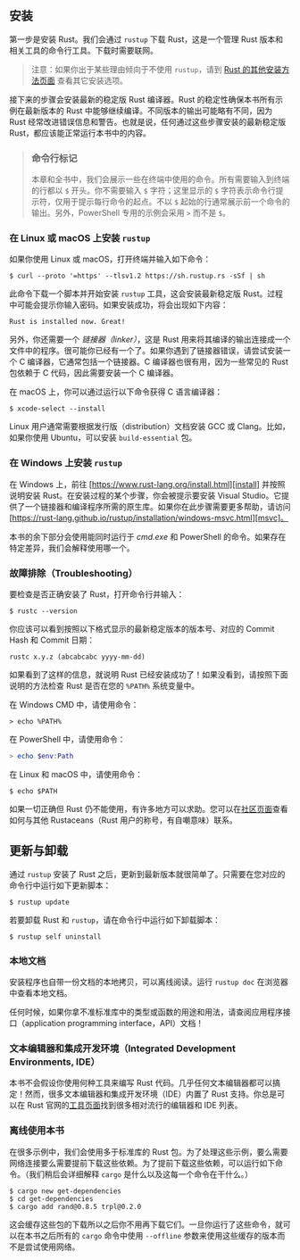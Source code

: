## 安装




第一步是安装 Rust。我们会通过 `rustup` 下载 Rust，这是一个管理 Rust 版本和相关工具的命令行工具。下载时需要联网。

> 注意：如果你出于某些理由倾向于不使用 `rustup`，请到 [Rust 的其他安装方法页面][otherinstall] 查看其它安装选项。

接下来的步骤会安装最新的稳定版 Rust 编译器。Rust 的稳定性确保本书所有示例在最新版本的 Rust 中能够继续编译。不同版本的输出可能略有不同，因为 Rust 经常改进错误信息和警告。也就是说，任何通过这些步骤安装的最新稳定版 Rust，都应该能正常运行本书中的内容。

> ### 命令行标记
>
> 本章和全书中，我们会展示一些在终端中使用的命令。所有需要输入到终端的行都以 `$` 开头。你不需要输入 `$` 字符；这里显示的 `$` 字符表示命令行提示符，仅用于提示每行命令的起点。不以 `$` 起始的行通常展示前一个命令的输出。另外，PowerShell 专用的示例会采用 `>` 而不是 `$`。

### 在 Linux 或 macOS 上安装 `rustup`

如果你使用 Linux 或 macOS，打开终端并输入如下命令：

```console
$ curl --proto '=https' --tlsv1.2 https://sh.rustup.rs -sSf | sh
```

此命令下载一个脚本并开始安装 `rustup` 工具，这会安装最新稳定版 Rust。过程中可能会提示你输入密码。如果安装成功，将会出现如下内容：

```text
Rust is installed now. Great!
```

另外，你还需要一个 *链接器（linker）*，这是 Rust 用来将其编译的输出连接成一个文件中的程序。很可能你已经有一个了。如果你遇到了链接器错误，请尝试安装一个 C 编译器，它通常包括一个链接器。C 编译器也很有用，因为一些常见的 Rust 包依赖于 C 代码，因此需要安装一个 C 编译器。

在 macOS 上，你可以通过运行以下命令获得 C 语言编译器：

```console
$ xcode-select --install
```

Linux 用户通常需要根据发行版（distribution）文档安装 GCC 或 Clang。比如，如果你使用 Ubuntu，可以安装 `build-essential` 包。

### 在 Windows 上安装 `rustup`

在 Windows 上，前往 [https://www.rust-lang.org/install.html][install] 并按照说明安装 Rust。在安装过程的某个步骤，你会被提示要安装 Visual Studio。它提供了一个链接器和编译程序所需的原生库。如果你在此步骤需要更多帮助，请访问 [https://rust-lang.github.io/rustup/installation/windows-msvc.html][msvc]。

本书的余下部分会使用能同时运行于 *cmd.exe* 和 PowerShell 的命令。如果存在特定差异，我们会解释使用哪一个。

### 故障排除（Troubleshooting）

要检查是否正确安装了 Rust，打开命令行并输入：

```console
$ rustc --version
```

你应该可以看到按照以下格式显示的最新稳定版本的版本号、对应的 Commit Hash 和 Commit 日期：

```text
rustc x.y.z (abcabcabc yyyy-mm-dd)
```

如果看到了这样的信息，就说明 Rust 已经安装成功了！如果没看到，请按照下面说明的方法检查 Rust 是否在您的 `%PATH%` 系统变量中。

在 Windows CMD 中，请使用命令：

```console
> echo %PATH%
```

在 PowerShell 中，请使用命令：

```powershell
> echo $env:Path
```

在 Linux 和 macOS 中，请使用命令：

```console
$ echo $PATH
```

如果一切正确但 Rust 仍不能使用，有许多地方可以求助。您可以在[社区页面][community]查看如何与其他 Rustaceans（Rust 用户的称号，有自嘲意味）联系。

## 更新与卸载

通过 `rustup` 安装了 Rust 之后，更新到最新版本就很简单了。只需要在您对应的命令行中运行如下更新脚本：

```console
$ rustup update
```

若要卸载 Rust 和 `rustup`，请在命令行中运行如下卸载脚本：

```console
$ rustup self uninstall
```

### 本地文档

安装程序也自带一份文档的本地拷贝，可以离线阅读。运行 `rustup doc` 在浏览器中查看本地文档。

任何时候，如果你拿不准标准库中的类型或函数的用途和用法，请查阅应用程序接口（application programming interface，API）文档！

### 文本编辑器和集成开发环境（Integrated Development Environments, IDE）

本书不会假设你使用何种工具来编写 Rust 代码。几乎任何文本编辑器都可以搞定！然而，很多文本编辑器和集成开发环境（IDE）内置了 Rust 支持。你总是可以在 Rust 官网的[工具页面][tools]找到很多相对流行的编辑器和 IDE 列表。

### 离线使用本书

在很多示例中，我们会使用多于标准库的 Rust 包。为了处理这些示例，要么需要网络连接要么需要提前下载这些依赖。为了提前下载这些依赖，可以运行如下命令。（我们稍后会详细解释 `cargo` 是什么以及这每一个命令在干什么。）

```console
$ cargo new get-dependencies
$ cd get-dependencies
$ cargo add rand@0.8.5 trpl@0.2.0
```

这会缓存这些包的下载所以之后你不用再下载它们。一旦你运行了这些命令，就可以在本书之后所有的 `cargo` 命令中使用 `--offline` 参数来使用这些缓存的版本而不是尝试使用网络。

[otherinstall]: https://forge.rust-lang.org/infra/other-installation-methods.html
[install]: https://www.rust-lang.org/tools/install
[msvc]: https://rust-lang.github.io/rustup/installation/windows-msvc.html
[community]: https://www.rust-lang.org/community
[tools]: https://www.rust-lang.org/tools
